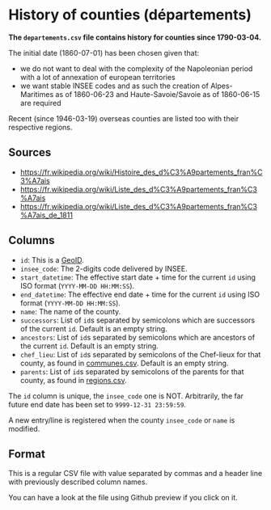 # History of counties (départements)

**The `departements.csv` file contains history for counties since 1790-03-04.**

The initial date (1860-07-01) has been chosen given that:

* we do not want to deal with the complexity of the Napoleonian period with a lot of annexation of european territories
* we want stable INSEE codes and as such the creation of Alpes-Maritimes as of 1860-06-23 and Haute-Savoie/Savoie as of 1860-06-15 are required

Recent (since 1946-03-19) overseas counties are listed too with their respective regions.


## Sources

* https://fr.wikipedia.org/wiki/Histoire_des_d%C3%A9partements_fran%C3%A7ais
* https://fr.wikipedia.org/wiki/Liste_des_d%C3%A9partements_fran%C3%A7ais
* https://fr.wikipedia.org/wiki/Liste_des_d%C3%A9partements_fran%C3%A7ais_de_1811


## Columns

* `id`: This is a [GeoID](https://github.com/etalab/geoids).
* `insee_code`: The 2-digits code delivered by INSEE.
* `start_datetime`: The effective start date + time for the current `id` using ISO format (`YYYY-MM-DD HH:MM:SS`).
* `end_datetime`: The effective end date + time for the current `id` using ISO format (`YYYY-MM-DD HH:MM:SS`).
* `name`: The name of the county.
* `successors`: List of `id`s separated by semicolons which are successors of the current `id`. Default is an empty string.
* `ancestors`: List of `id`s separated by semicolons which are ancestors of the current `id`. Default is an empty string.
* `chef_lieu`: List of `id`s separated by semicolons of the Chef-lieux for that county, as found in [communes.csv](exports/communes/). Default is an empty string.
* `parents`: List of `id`s separated by semicolons of the parents for that county, as found in [regions.csv](exports/regions/).

The `id` column is unique, the `insee_code` one is NOT. Arbitrarily, the far future end date has been set to `9999-12-31 23:59:59`.

A new entry/line is registered when the county `insee_code` or `name` is modified.


## Format

This is a regular CSV file with value separated by commas and a header line with previously described column names.

You can have a look at the file using Github preview if you click on it.
